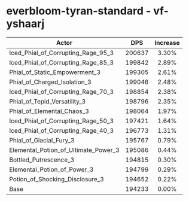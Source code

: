 # everbloom-tyran-standard - vf-yshaarj
| Actor | DPS | Increase |
|---|:---:|:---:|
|Iced_Phial_of_Corrupting_Rage_95_3|200637|3.30%|
|Iced_Phial_of_Corrupting_Rage_85_3|199842|2.89%|
|Phial_of_Static_Empowerment_3|199305|2.61%|
|Phial_of_Charged_Isolation_3|199046|2.48%|
|Iced_Phial_of_Corrupting_Rage_70_3|198854|2.38%|
|Phial_of_Tepid_Versatility_3|198796|2.35%|
|Phial_of_Elemental_Chaos_3|198064|1.97%|
|Iced_Phial_of_Corrupting_Rage_50_3|197421|1.64%|
|Iced_Phial_of_Corrupting_Rage_40_3|196773|1.31%|
|Phial_of_Glacial_Fury_3|195767|0.79%|
|Elemental_Potion_of_Ultimate_Power_3|195086|0.44%|
|Bottled_Putrescence_3|194815|0.30%|
|Elemental_Potion_of_Power_3|194799|0.29%|
|Potion_of_Shocking_Disclosure_3|194652|0.22%|
|Base|194233|0.00%|
